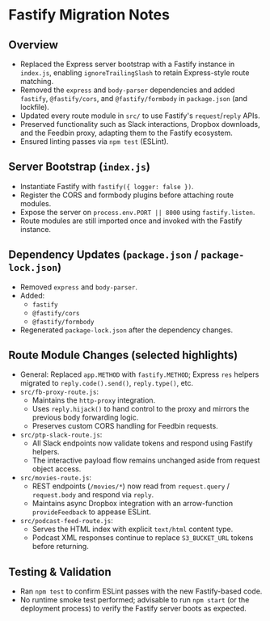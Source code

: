 # Fastify Migration Notes

## Overview
- Replaced the Express server bootstrap with a Fastify instance in `index.js`, enabling `ignoreTrailingSlash` to retain Express-style route matching.
- Removed the `express` and `body-parser` dependencies and added `fastify`, `@fastify/cors`, and `@fastify/formbody` in `package.json` (and lockfile).
- Updated every route module in `src/` to use Fastify's `request`/`reply` APIs.
- Preserved functionality such as Slack interactions, Dropbox downloads, and the Feedbin proxy, adapting them to the Fastify ecosystem.
- Ensured linting passes via `npm test` (ESLint).

## Server Bootstrap (`index.js`)
- Instantiate Fastify with `fastify({ logger: false })`.
- Register the CORS and formbody plugins before attaching route modules.
- Expose the server on `process.env.PORT || 8000` using `fastify.listen`.
- Route modules are still imported once and invoked with the Fastify instance.

## Dependency Updates (`package.json` / `package-lock.json`)
- Removed `express` and `body-parser`.
- Added:
  - `fastify`
  - `@fastify/cors`
  - `@fastify/formbody`
- Regenerated `package-lock.json` after the dependency changes.

## Route Module Changes (selected highlights)
- General: Replaced `app.METHOD` with `fastify.METHOD`; Express `res` helpers migrated to `reply.code().send()`, `reply.type()`, etc.
- `src/fb-proxy-route.js`:
  - Maintains the `http-proxy` integration.
  - Uses `reply.hijack()` to hand control to the proxy and mirrors the previous body forwarding logic.
  - Preserves custom CORS handling for Feedbin requests.
- `src/ptp-slack-route.js`:
  - All Slack endpoints now validate tokens and respond using Fastify helpers.
  - The interactive payload flow remains unchanged aside from request object access.
- `src/movies-route.js`:
  - REST endpoints (`/movies/*`) now read from `request.query` / `request.body` and respond via `reply`.
  - Maintains async Dropbox integration with an arrow-function `provideFeedback` to appease ESLint.
- `src/podcast-feed-route.js`:
  - Serves the HTML index with explicit `text/html` content type.
  - Podcast XML responses continue to replace `S3_BUCKET_URL` tokens before returning.

## Testing & Validation
- Ran `npm test` to confirm ESLint passes with the new Fastify-based code.
- No runtime smoke test performed; advisable to run `npm start` (or the deployment process) to verify the Fastify server boots as expected.
